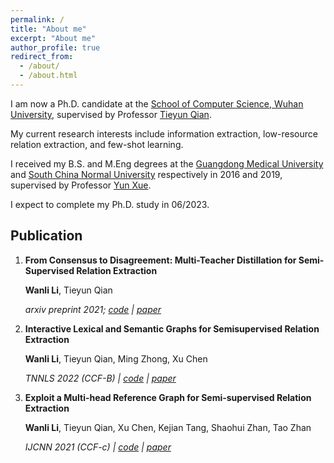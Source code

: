 ```yaml
---
permalink: /
title: "About me"
excerpt: "About me"
author_profile: true
redirect_from: 
  - /about/
  - /about.html
---
```


 I am now a Ph.D. candidate at the [School of Computer Science, Wuhan University](http://cs.whu.edu.cn/), supervised by Professor [Tieyun Qian](http://cs.whu.edu.cn/teacherinfo.aspx?id=209). 
 
 My current research interests include information extraction, low-resource relation extraction, and few-shot learning. 

 I received my B.S. and M.Eng degrees at the [Guangdong Medical University](https://www.gdmu.edu.cn/) and [South China Normal University](https://www.scnu.edu.cn/) respectively in 2016 and 2019, supervised by Professor [Yun Xue](https://physics.scnu.edu.cn/a/20201219/6975.html). 

 I expect to complete my Ph.D. study in 06/2023.

Publication
------
1. **From Consensus to Disagreement: Multi-Teacher Distillation for Semi-Supervised Relation Extraction**

	**Wanli Li**, Tieyun Qian

	*arxiv preprint 2021; [code](https://github.com/leeworry/MTD4SemiRE) &#124; [paper](https://arxiv.org/pdf/2112.01048.pdf)*

2. **Interactive Lexical and Semantic Graphs for Semisupervised Relation Extraction**

	**Wanli Li**, Tieyun Qian, Ming Zhong, Xu Chen

	*TNNLS 2022 (CCF-B) &#124; [code](https://github.com/leeworry/LSGI) &#124; [paper](https://ieeexplore.ieee.org/abstract/document/9675808)*

3. **Exploit a Multi-head Reference Graph for Semi-supervised Relation Extraction** 

	**Wanli Li**, Tieyun Qian, Xu Chen, Kejian Tang, Shaohui Zhan, Tao Zhan

	*IJCNN 2021 (CCF-c) &#124; [code](https://github.com/leeworry/LSGI) &#124; [paper](https://ieeexplore.ieee.org/abstract/document/9534434/)*
